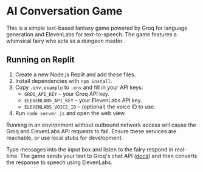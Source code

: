 # AI Conversation Game

This is a simple text-based fantasy game powered by Groq for language generation and ElevenLabs for text-to-speech. The game features a whimsical fairy who acts as a dungeon master.

## Running on Replit

1. Create a new Node.js Replit and add these files.
2. Install dependencies with `npm install`.
3. Copy `.env.example` to `.env` and fill in your API keys:
   - `GROQ_API_KEY` – your Groq API key.
   - `ELEVENLABS_API_KEY` – your ElevenLabs API key.
   - `ELEVENLABS_VOICE_ID` – (optional) the voice ID to use.
4. Run `node server.js` and open the web view.

Running in an environment without outbound network access will cause the Groq
and ElevenLabs API requests to fail. Ensure these services are reachable, or
use local stubs for development.

Type messages into the input box and listen to the fairy respond in real-time. The game sends your text to Groq's chat API ([docs](https://console.groq.com/docs/api-reference#chat-create)) and then converts the response to speech using ElevenLabs.
